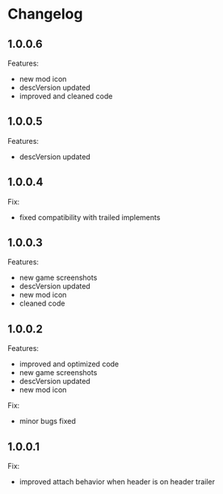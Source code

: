 # Changelog

## 1.0.0.6

Features:

- new mod icon
- descVersion updated
- improved and cleaned code

## 1.0.0.5

Features:

- descVersion updated

## 1.0.0.4

Fix:

- fixed compatibility with trailed implements

## 1.0.0.3

Features:

- new game screenshots
- descVersion updated
- new mod icon
- cleaned code

## 1.0.0.2

Features:

- improved and optimized code
- new game screenshots
- descVersion updated
- new mod icon

Fix:

- minor bugs fixed

## 1.0.0.1

Fix:

- improved attach behavior when header is on header trailer
